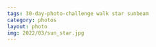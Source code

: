```yaml
---
tags: 30-day-photo-challenge walk star sunbeam
category: photos
layout: photo
img: 2022/03/sun_star.jpg
---
```

